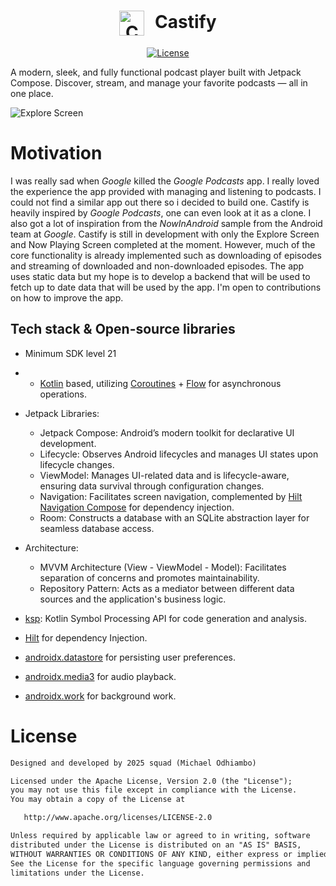 
<h1 align="center">
    <img src="https://github.com/user-attachments/assets/28bdb956-3e94-44eb-b035-e48af6cc5508" 
       alt="Castify Logo" 
       width="40" 
       height="40" 
       style="vertical-align: middle; margin-right: 10px;">
Castify
</h1>

<p align="center">
  <a href="https://opensource.org/licenses/Apache-2.0"><img alt="License" src="https://img.shields.io/badge/License-Apache%202.0-blue.svg"/></a>
</p>

A modern, sleek, and fully functional podcast player built with Jetpack Compose. Discover, stream, and manage your favorite podcasts — all in one place.

![Explore Screen](https://github.com/user-attachments/assets/f02abb44-cd63-4593-98d8-04342be2087b)

# **Motivation**

I was really sad when *Google* killed the *Google Podcasts* app. I really loved the experience the app provided with managing and listening to podcasts. I could not find a similar app out there so i decided to build one. Castify is heavily inspired by *Google Podcasts*, one can even look at it as a clone. I also got a lot of inspiration from the *NowInAndroid* sample from the Android team at *Google*. Castify is still in development with only the Explore Screen and Now Playing Screen completed at the moment. However, much of the core functionality is already implemented such as downloading of episodes and streaming of downloaded and non-downloaded episodes. The app uses static data but my hope is to develop a backend that will be used to fetch up to date data that will be used by the app. I'm open to contributions on how to improve the app.

## Tech stack & Open-source libraries
- Minimum SDK level 21
- - [Kotlin](https://kotlinlang.org/) based, utilizing [Coroutines](https://github.com/Kotlin/kotlinx.coroutines) + [Flow](https://kotlin.github.io/kotlinx.coroutines/kotlinx-coroutines-core/kotlinx.coroutines.flow/) for asynchronous operations.
- Jetpack Libraries:
  - Jetpack Compose: Android’s modern toolkit for declarative UI development.
  - Lifecycle: Observes Android lifecycles and manages UI states upon lifecycle changes.
  - ViewModel: Manages UI-related data and is lifecycle-aware, ensuring data survival through configuration changes.
  - Navigation: Facilitates screen navigation, complemented by [Hilt Navigation Compose](https://developer.android.com/jetpack/compose/libraries#hilt) for dependency injection.
  - Room: Constructs a database with an SQLite abstraction layer for seamless database access.
- Architecture:
  - MVVM Architecture (View - ViewModel - Model): Facilitates separation of concerns and promotes maintainability.
  - Repository Pattern: Acts as a mediator between different data sources and the application's business logic.

- [ksp](https://github.com/google/ksp): Kotlin Symbol Processing API for code generation and analysis.
- [Hilt](https://dagger.dev/hilt/) for dependency Injection.
- [androidx.datastore](https://developer.android.com/jetpack/androidx/releases/datastore) for persisting user preferences.
- [androidx.media3](https://developer.android.com/jetpack/androidx/releases/media3) for audio playback.
- [androidx.work](https://developer.android.com/jetpack/androidx/releases/work) for background work.

# License
```xml
Designed and developed by 2025 squad (Michael Odhiambo)

Licensed under the Apache License, Version 2.0 (the "License");
you may not use this file except in compliance with the License.
You may obtain a copy of the License at

   http://www.apache.org/licenses/LICENSE-2.0

Unless required by applicable law or agreed to in writing, software
distributed under the License is distributed on an "AS IS" BASIS,
WITHOUT WARRANTIES OR CONDITIONS OF ANY KIND, either express or implied.
See the License for the specific language governing permissions and
limitations under the License.
```
